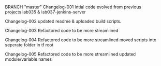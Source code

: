 BRANCH "master" 
Changelog-001
Intial code evolved from previous projects lab035 & lab037-jenkins-server

Changelog-002
updated readme & uploaded build scripts.

Changelog-003
Refactored code to be more streamlined

Changelog-004
Refactored code to be more streamlined
moved scripts into seperate folder in tf root

Changelog-005
Refactored code to be more streamlined
updated module/variable names